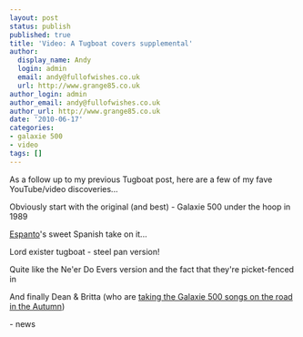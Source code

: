 ```yaml
---
layout: post
status: publish
published: true
title: 'Video: A Tugboat covers supplemental'
author:
  display_name: Andy
  login: admin
  email: andy@fullofwishes.co.uk
  url: http://www.grange85.co.uk
author_login: admin
author_email: andy@fullofwishes.co.uk
author_url: http://www.grange85.co.uk
date: '2010-06-17'
categories:
- galaxie 500
- video
tags: []
---
```

<div>As a follow up to my previous Tugboat post, here are a few of my fave YouTube/video discoveries...
<p />Obviously start with the original (and best) - Galaxie 500 under the hoop in 1989<br /><figure class="caption "><figcaption class="caption-text"></figcaption></figure>
<p /> <a href="http://espanto.bandcamp.com/">Espanto</a>&#39;s sweet Spanish take on it...<br /><figure class="caption "><figcaption class="caption-text"></figcaption></figure>
<p />Lord exister tugboat - steel pan version!<br /> <figure class="caption "><figcaption class="caption-text"></figcaption></figure>
<p />Quite like the Ne&#39;er Do Evers version and the fact that they&#39;re picket-fenced in<br /><figure class="caption "><figcaption class="caption-text"></figcaption></figure>
<p /> And finally Dean & Britta (who are <a href="/2010/06/15/more-galaxie-500-shows-for-dean-britta/">taking the Galaxie 500 songs on the road in the Autumn</a>)<br /><figure class="caption "><figcaption class="caption-text"></figcaption></figure>
- news
</p></div>
